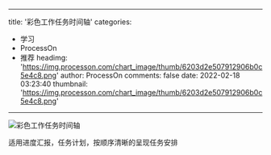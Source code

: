 
---
title: '彩色工作任务时间轴'
categories: 
 - 学习
 - ProcessOn
 - 推荐
headimg: 'https://img.processon.com/chart_image/thumb/6203d2e507912906b0c5e4c8.png'
author: ProcessOn
comments: false
date: 2022-02-18 03:23:40
thumbnail: 'https://img.processon.com/chart_image/thumb/6203d2e507912906b0c5e4c8.png'
---

<div>   
<img class="thumb" alt="彩色工作任务时间轴" src="https://img.processon.com/chart_image/thumb/6203d2e507912906b0c5e4c8.png" referrerpolicy="no-referrer">
<p>适用进度汇报，任务计划，按顺序清晰的呈现任务安排</p>  
</div>
            